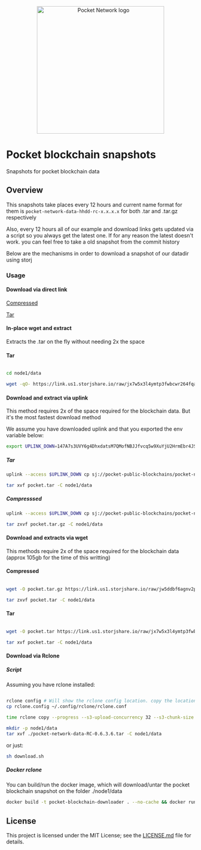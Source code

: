 
<div align="center">
  <a href="https://www.pokt.network">
    <img src="https://user-images.githubusercontent.com/16605170/74199287-94f17680-4c18-11ea-9de2-b094fab91431.png" alt="Pocket Network logo" width="340"/>
  </a>
</div>

# Pocket blockchain snapshots 
Snapshots for pocket blockchain data


## Overview

This snapshots take places every 12 hours and current name format for them is `pocket-network-data-hhdd-rc-x.x.x.x` for both .tar and .tar.gz respectively

Also, every 12 hours all of our example and download links gets updated via a script so you always get the latest one. If for any reason the latest doesn't work. you can feel free to take a old snapshot from the commit history

Below are the mechanisms in order to download a snapshot of our datadir using storj


### Usage 

#### Download via direct link


[Compressed](https://link.us1.storjshare.io/raw/jw5ddbf6agnv2piwprqj7vx7lb5q/pocket-public-blockchains/pocket-network-data-0020-rc-0.6.3.6.tar.gz)

[Tar](https://link.us1.storjshare.io/raw/jx7w5x3l4ymtp3fwbcwr264fqaaq/pocket-public-blockchains/pocket-network-data-0020-rc-0.6.3.6.tar)



#### In-place wget and extract

Extracts the .tar on the fly without needing 2x the space


#### Tar 

```bash

cd node1/data

wget -qO- https://link.us1.storjshare.io/raw/jx7w5x3l4ymtp3fwbcwr264fqaaq/pocket-public-blockchains/pocket-network-data-0020-rc-0.6.3.6.tar | tar xvf -

```

#### Download and extract via uplink

This method requires 2x of the space required for the blockchain data. But it's the most fastest download method

We assume you have downloaded uplink and that you exported the env variable below:

```bash
export UPLINK_DOWN=147A7s3UVY6g4DhxdatsM7QMofNBJJfvcq5w9XuYjU2HrmEbr4JSbRy3NQu3mijqk7T8in1PYEAdcf11dd5yhJ4eDAn4UMppBgqcN49f2tHVcGhRV2McpvyTm4U22uXH35h14JA1YXiGdUFDss7ThTnFnPYY8uRTxmtG2UrdW9LZkmuJysNF1sU8anEGcZnGQuYWViAzVx2VwtYTrYQE5CXPQotB2rnGwFaUY9vVeTCKFC8yiwZLHxhPJdZaexrZPbBTaf1xvmuyarMchkxvbn8K7pLXfw7n2xGArJavvRK86Nj1SrRr5ws9ku9i24WbGddKWz4SNaZgUH63Wm65yK8m91kgeHLDhhhR
```

##### Tar 
 
```bash
uplink --access $UPLINK_DOWN cp sj://pocket-public-blockchains/pocket-network-data-0020-rc-0.6.3.6.tar ./pocket.tar --parallelism 5

tar xvf pocket.tar -C node1/data
```

##### Compresssed
 
```bash
uplink --access $UPLINK_DOWN cp sj://pocket-public-blockchains/pocket-network-data-0020-rc-0.6.3.6.tar.gz ./pocket.tar.gz --parallelism 5

tar zxvf pocket.tar.gz -C node1/data
```


#### Download and extracts via wget


This methods require 2x of the space required for the blockchain data (approx 105gb for the time of this writting)

#### Compressed

```bash

wget -O pocket.tar.gz https://link.us1.storjshare.io/raw/jw5ddbf6agnv2piwprqj7vx7lb5q/pocket-public-blockchains/pocket-network-data-0020-rc-0.6.3.6.tar.gz

tar zxvf pocket.tar -C node1/data

```


#### Tar 

```bash

wget -O pocket.tar https://link.us1.storjshare.io/raw/jx7w5x3l4ymtp3fwbcwr264fqaaq/pocket-public-blockchains/pocket-network-data-0020-rc-0.6.3.6.tar

tar xvf pocket.tar -C node1/data

```

#### Download via Rclone 

##### Script 

Assuming you have rclone installed: 


```bash

rclone config # Will show the rclone config location. copy the location and replace it with our rclone.config
cp rclone.config ~/.config/rclone/rclone.conf 

time rclone copy --progress --s3-upload-concurrency 32 --s3-chunk-size 256M  downloader:pocket-public-blockchains/pocket-network-data-0020-rc-0.6.3.6.tar ./

mkdir -p node1/data
tar xvf ./pocket-network-data-RC-0.6.3.6.tar -C node1/data

```

or just:

```bash
sh download.sh 
```

##### Docker rclone

You can build/run the docker image, which will download/untar the pocket blockchain snapshot on the folder ./node1/data


```bash
docker build -t pocket-blockchain-downloader . --no-cache && docker run -v  $(pwd)/node1/:/root/node1  -it pocket-blockchain-downloader
``` 


## License

This project is licensed under the MIT License; see the [LICENSE.md](LICENSE.md) file for details.
